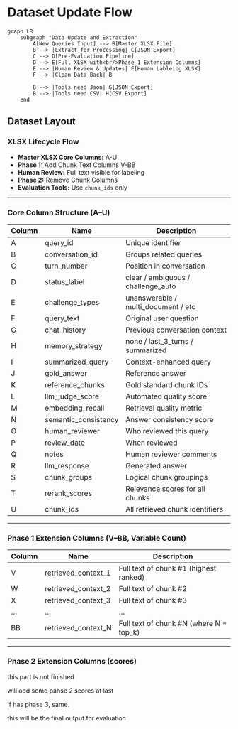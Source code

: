 # Dataset Update Flow

```mermaid
graph LR
    subgraph "Data Update and Extraction"
        A[New Queries Input] --> B[Master XLSX File]
        B --> |Extract for Processing| C[JSON Export]
        C --> D[Pre-Evaluation Pipeline]
        D --> E[Full XLSX with<br/>Phase 1 Extension Columns]
        E --> |Human Review & Updates| F[Human Lableing XLSX]
        F --> |Clean Data Back| B
        
        B --> |Tools need Json| G[JSON Export]
        B --> |Tools need CSV| H[CSV Export]
    end

```

## Dataset Layout

### XLSX Lifecycle Flow

- **Master XLSX Core Columns:** A-U  
- **Phase 1:** Add Chunk Text Columns V-BB  
- **Human Review:** Full text visible for labeling  
- **Phase 2:** Remove Chunk Columns  
- **Evaluation Tools:** Use `chunk_ids` only  

---

### Core Column Structure (A–U)

| Column | Name                | Description                                |
|--------|-------------------|--------------------------------------------|
| A      | query_id           | Unique identifier                          |
| B      | conversation_id    | Groups related queries                     |
| C      | turn_number        | Position in conversation                   |
| D      | status_label       | clear / ambiguous / challenge_auto         |
| E      | challenge_types    | unanswerable / multi_document / etc        |
| F      | query_text         | Original user question                     |
| G      | chat_history       | Previous conversation context              |
| H      | memory_strategy    | none / last_3_turns / summarized           |
| I      | summarized_query   | Context-enhanced query                     |
| J      | gold_answer        | Reference answer                           |
| K      | reference_chunks   | Gold standard chunk IDs                    |
| L      | llm_judge_score    | Automated quality score                    |
| M      | embedding_recall   | Retrieval quality metric                   |
| N      | semantic_consistency | Answer consistency score                |
| O      | human_reviewer     | Who reviewed this query                    |
| P      | review_date        | When reviewed                              |
| Q      | notes              | Human reviewer comments                    |
| R      | llm_response       | Generated answer                           |
| S      | chunk_groups       | Logical chunk groupings                    |
| T      | rerank_scores      | Relevance scores for all chunks            |
| U      | chunk_ids          | All retrieved chunk identifiers            |

---

### Phase 1 Extension Columns (V–BB, Variable Count)

| Column | Name                | Description                                 |
|--------|-------------------|---------------------------------------------|
| V      | retrieved_context_1 | Full text of chunk #1 (highest ranked)     |
| W      | retrieved_context_2 | Full text of chunk #2                        |
| X      | retrieved_context_3 | Full text of chunk #3                        |
| …      | …                   | …                                           |
| BB     | retrieved_context_N | Full text of chunk #N (where N = top_k)     |

---

### Phase 2 Extension Columns (scores)

this part is not finished

will add some pahse 2 scores at last

if has phase 3, same.

this will be the final output for evaluation
